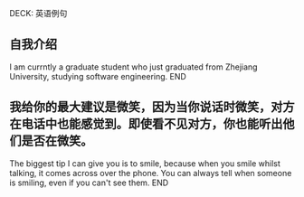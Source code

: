 DECK: 英语例句
## 自我介绍
I am currntly a graduate student who just graduated from Zhejiang University, studying software engineering.
END
<!--ID: 1713591220504-->


## 我给你的最大建议是微笑，因为当你说话时微笑，对方在电话中也能感觉到。即使看不见对方，你也能听出他们是否在微笑。
The biggest tip I can give you is to smile, because when you smile whilst talking, it comes across over the phone. You can always tell when someone is smiling, even if you can't see them.
END
<!--ID: 1713591402913-->

